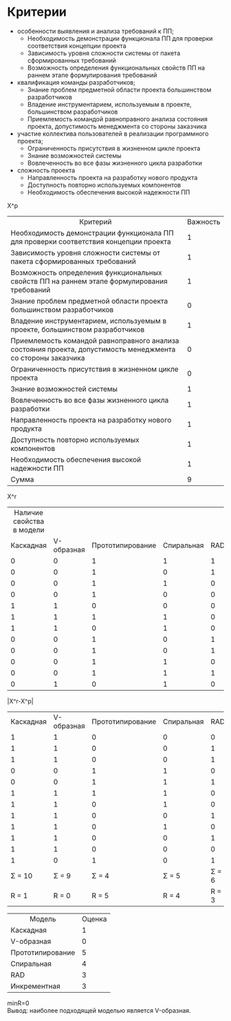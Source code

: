 # Критерии
- особенности выявления и анализа требований к ПП;
  - Необходимость демонстрации функционала ПП для проверки соответствия концепции проекта 
  - Зависимость уровня сложности системы от пакета сформированных требований
  - Возможность определения функциональных свойств ПП на раннем этапе формулирования требований
- квалификация команды разработчиков;
  - Знание проблем предметной области проекта большинством разработчиков
  - Владение инструментарием, используемым в проекте, большинством разработчиков
  - Приемлемость командой равноправного анализа состояния проекта, допустимость менеджмента со стороны заказчика
- участие коллектива пользователей в реализации программного проекта;
  - Ограниченность присутствия в жизненном цикле проекта
  - Знание возможностей системы
  - Вовлеченность во все фазы жизненного цикла разработки
- сложность проекта
  - Направленность проекта на разработку нового продукта
  - Доступность повторно используемых компонентов
  - Необходимость обеспечения высокой надежности ПП

X^p
<table>
  <tbody>
    <tr>
      <td align="center">Критерий</td>
      <td>Важность</td>
    </tr>
    <tr>
      <td>Необходимость демонстрации функционала ПП для проверки соответствия концепции проекта</td>
      <td>1</td>
    </tr>
    <tr>
      <td>Зависимость уровня сложности системы от пакета сформированных требований</td>
      <td>1</td>
    </tr>
    <tr>
      <td>Возможность определения функциональных свойств ПП на раннем этапе формулирования требований</td>
      <td>1</td>
    </tr>
    <tr>
      <td>Знание проблем предметной области проекта большинством разработчиков</td>
      <td>0</td>
    </tr>
    <tr>
      <td>Владение инструментарием, используемым в проекте, большинством разработчиков</td>
      <td>1</td>
    </tr>
    <tr>
      <td>Приемлемость командой равноправного анализа состояния проекта, допустимость менеджмента со стороны заказчика</td>
      <td>0</td>
    </tr>
    <tr>
      <td>Ограниченность присутствия в жизненном цикле проекта</td>
      <td>0</td>
    </tr>
    <tr>
      <td>Знание возможностей системы</td>
      <td>1</td>
    </tr>
    <tr>
      <td>Вовлеченность во все фазы жизненного цикла разработки</td>
      <td>1</td>
    </tr>
    <tr>
      <td>Направленность проекта на разработку нового продукта</td>
      <td>1</td>
    </tr>
    <tr>
      <td>Доступность повторно используемых компонентов</td>
      <td>1</td>
    </tr>
    <tr>
      <td>Необходимость обеспечения высокой надежности ПП</td>
      <td>1</td>
    </tr> 
    <tr>
      <td>Сумма</td>
      <td>9</td>
    </tr>
  </tbody>
</table>

X^r
<table>
  <tbody>
    <tr>
      <td align="center">Наличие свойства в модели</td>
      </tr>
    <tr>
      <td>Каскадная</td>
      <td>V-образная</td>
      <td>Прототипирование</td>
      <td>Спиральная</td>
      <td>RAD</td>
      <td>Инкрементная</td>
    </tr>
      <td>0</td>
      <td>0</td>
      <td>1</td>
      <td>1</td>
      <td>1</td>
      <td>1</td>
    </tr>
    </tr>
      <td>0</td>
      <td>0</td>
      <td>1</td>
      <td>0</td>
      <td>1</td>
      <td>1</td>
    </tr>
    </tr>
      <td>0</td>
      <td>0</td>
      <td>1</td>
      <td>1</td>
      <td>0</td>
      <td>0</td>
    </tr>
    </tr>
      <td>0</td>
      <td>0</td>
      <td>1</td>
      <td>0</td>
      <td>0</td>
      <td>0</td>
    </tr>
    </tr>
      <td>1</td>
      <td>1</td>
      <td>0</td>
      <td>0</td>
      <td>0</td>
      <td>0</td>
    </tr>
    </tr>
      <td>1</td>
      <td>1</td>
      <td>1</td>
      <td>1</td>
      <td>0</td>
      <td>1</td>
    </tr>
    </tr>
      <td>1</td>
      <td>1</td>
      <td>0</td>
      <td>1</td>
      <td>0</td>
      <td>1</td>
    </tr>
    </tr>
      <td>0</td>
      <td>0</td>
      <td>1</td>
      <td>0</td>
      <td>1</td>
      <td>1</td>
    </tr>
    </tr>
      <td>0</td>
      <td>0</td>
      <td>1</td>
      <td>0</td>
      <td>1</td>
      <td>0</td>
    </tr>
    </tr>
      <td>0</td>
      <td>0</td>
      <td>1</td>
      <td>1</td>
      <td>0</td>
      <td>1</td>
    </tr>
    </tr>
      <td>0</td>
      <td>0</td>
      <td>1</td>
      <td>1</td>
      <td>1</td>
      <td>0</td>
    </tr>
    </tr>
      <td>0</td>
      <td>1</td>
      <td>0</td>
      <td>1</td>
      <td>0</td>
      <td>1</td>
    </tr>
  </tbody>
</table>

|X^r-X^p|
<table>
  <tbody>
    <tr>
      <td>Каскадная</td>
      <td>V-образная</td>
      <td>Прототипирование</td>
      <td>Спиральная</td>
      <td>RAD</td>
      <td>Инкрементная</td>
    </tr>
      <td>1</td>
      <td>1</td>
      <td>0</td>
      <td>0</td>
      <td>0</td>
      <td>0</td>
    </tr>
    </tr>
      <td>1</td>
      <td>1</td>
      <td>0</td>
      <td>0</td>
      <td>1</td>
      <td>0</td>
    </tr>
    </tr>
      <td>1</td>
      <td>1</td>
      <td>0</td>
      <td>0</td>
      <td>1</td>
      <td>1</td>
    </tr>
    </tr>
      <td>0</td>
      <td>0</td>
      <td>1</td>
      <td>1</td>
      <td>0</td>
      <td>0</td>
    </tr>
    </tr>
      <td>0</td>
      <td>0</td>
      <td>1</td>
      <td>1</td>
      <td>1</td>
      <td>1</td>
    </tr>
    </tr>
      <td>1</td>
      <td>1</td>
      <td>1</td>
      <td>1</td>
      <td>0</td>
      <td>1</td>
    </tr>
    </tr>
      <td>1</td>
      <td>1</td>
      <td>0</td>
      <td>1</td>
      <td>0</td>
      <td>1</td>
    </tr>
    </tr>
      <td>1</td>
      <td>1</td>
      <td>0</td>
      <td>0</td>
      <td>1</td>
      <td>0</td>
    </tr>
    </tr>
      <td>1</td>
      <td>1</td>
      <td>0</td>
      <td>1</td>
      <td>0</td>
      <td>1</td>
    </tr>
    </tr>
      <td>1</td>
      <td>1</td>
      <td>0</td>
      <td>0</td>
      <td>1</td>
      <td>0</td>
    </tr>
    </tr>
      <td>1</td>
      <td>1</td>
      <td>0</td>
      <td>0</td>
      <td>0</td>
      <td>1</td>
    </tr>
    </tr>
      <td>1</td>
      <td>0</td>
      <td>1</td>
      <td>0</td>
      <td>1</td>
      <td>0</td>
    </tr>
    </tr>
      <td>Σ = 10</td>
      <td>Σ = 9</td>
      <td>Σ = 4</td>
      <td>Σ = 5</td>
      <td>Σ = 6</td>
      <td>Σ = 6</td>
    </tr>
    </tr>
      <td>R = 1</td>
      <td>R = 0</td>
      <td>R = 5</td>
      <td>R = 4</td>
      <td>R = 3</td>
      <td>R = 3</td>
    </tr>
  </tbody>
</table>

<table>
  <tbody>
    <tr>
      <td align="center">Модель</td>
      <td>Оценка</td>
    </tr>
    <tr>
      <td>Каскадная</td>
      <td>1</td>
    </tr>
    <tr>
      <td>V-образная</td>
      <td>0</td>
    </tr>
    <tr>
      <td>Прототипирование</td>
      <td>5</td>
    </tr>
    <tr>
      <td>Спиральная</td>
      <td>4</td>
    </tr>
    <tr>
      <td>RAD</td>
      <td>3</td>
    </tr>
    <tr>
      <td>Инкрементная</td>
      <td>3</td>
    </tr>
  </tbody>
</table>
minR=0<br>
Вывод: наиболее подходящей моделью является V-образная.
